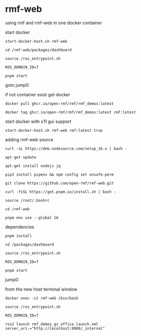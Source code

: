 # rmf-web
using rmf and rmf-web in one docker container 

start docker

`start-docker-host.sh rmf-web`

`cd /rmf-web/packages/dashboard`

`source /ros_entrypoint.sh`

`ROS_DOMAIN_ID=7`

`pnpm start`

goto jump0:

if not container exist get docker

`docker pull ghcr.io/open-rmf/rmf/rmf_demos:latest` 

`docker tag ghcr.io/open-rmf/rmf/rmf_demos:latest rmf:latest`

start docker with x11 gui support

`start-docker-host.sh rmf-web rmf:latest true`

adding rmf-web source

`curl -sL https://deb.nodesource.com/setup_16.x | bash -`

`apt-get update`

`apt-get install nodejs jq`

`pip3 install pipenv && npm config set unsafe-perm`

`git clone https://github.com/open-rmf/rmf-web.git`

`curl -fsSL https://get.pnpm.io/install.sh | bash -`

`source /root/.bashrc`

`cd /rmf-web`

`pnpm env use --global 16`

dependencies

`pnpm install` 

`cd /packages/dashboard`

`source /ros_entrypoint.sh`

`ROS_DOMAIN_ID=7`

`pnpm start`

jump0:

from the new host terminal window 

`docker exec -it rmf-web /bin/bash`

`source /ros_entrypoint.sh`

`ROS_DOMAIN_ID=7`

`ros2 launch rmf_demos_gz office.launch.xml server_uri:="http://localhost:8000/_internal"`

